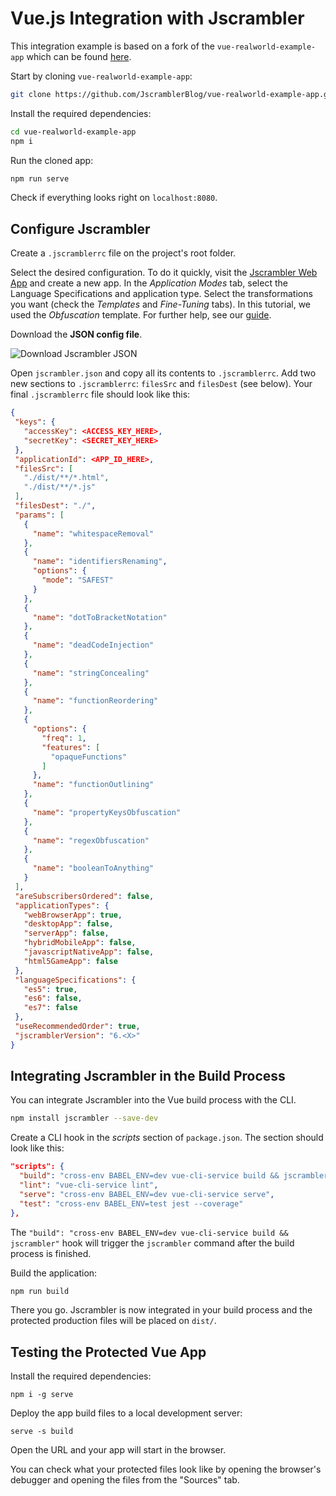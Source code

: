 # Vue.js Integration with Jscrambler

This integration example is based on a fork of the `vue-realworld-example-app` which can be found [here](https://github.com/gothinkster/vue-realworld-example-app).

Start by cloning `vue-realworld-example-app`:

```bash
git clone https://github.com/JscramblerBlog/vue-realworld-example-app.git
```

Install the required dependencies:

```bash
cd vue-realworld-example-app
npm i
```

Run the cloned app:

```bash
npm run serve
```

Check if everything looks right on `localhost:8080`.

## Configure Jscrambler

Create a `.jscramblerrc` file on the project's root folder.

Select the desired configuration. To do it quickly, visit the [Jscrambler Web App](https://app.jscrambler.com/dashboard) and create a new app. In the *Application Modes* tab, select the Language Specifications and application type. Select the transformations you want (check the *Templates* and *Fine-Tuning* tabs). In this tutorial, we used the *Obfuscation* template. For further help, see our [guide](https://blog.jscrambler.com/jscrambler-101-how-to-use-the-cli/).

Download the **JSON config file**.

![Download Jscrambler JSON](https://blog.jscrambler.com/content/images/2018/08/jscrambler-101-first-use-download-json.png)

Open `jscrambler.json` and copy all its contents to `.jscramblerrc`. Add two new sections to `.jscramblerrc`: `filesSrc` and `filesDest` (see below). Your final `.jscramblerrc` file should look like this: 

```json
{
 "keys": {
   "accessKey": <ACCESS_KEY_HERE>,
   "secretKey": <SECRET_KEY_HERE>
 },
 "applicationId": <APP_ID_HERE>,
 "filesSrc": [
   "./dist/**/*.html",
   "./dist/**/*.js"
 ],
 "filesDest": "./",
 "params": [
   {
     "name": "whitespaceRemoval"
   },
   {
     "name": "identifiersRenaming",
     "options": {
       "mode": "SAFEST"
     }
   },
   {
     "name": "dotToBracketNotation"
   },
   {
     "name": "deadCodeInjection"
   },
   {
     "name": "stringConcealing"
   },
   {
     "name": "functionReordering"
   },
   {
     "options": {
       "freq": 1,
       "features": [
         "opaqueFunctions"
       ]
     },
     "name": "functionOutlining"
   },
   {
     "name": "propertyKeysObfuscation"
   },
   {
     "name": "regexObfuscation"
   },
   {
     "name": "booleanToAnything"
   }
 ],
 "areSubscribersOrdered": false,
 "applicationTypes": {
   "webBrowserApp": true,
   "desktopApp": false,
   "serverApp": false,
   "hybridMobileApp": false,
   "javascriptNativeApp": false,
   "html5GameApp": false
 },
 "languageSpecifications": {
   "es5": true,
   "es6": false,
   "es7": false
 },
 "useRecommendedOrder": true,
 "jscramblerVersion": "6.<X>"
}
```

## Integrating Jscrambler in the Build Process

You can integrate Jscrambler into the Vue build process with the CLI.

```bash
npm install jscrambler --save-dev
```

Create a CLI hook in the *scripts* section of `package.json`. The section should look like this:

```json
"scripts": {
  "build": "cross-env BABEL_ENV=dev vue-cli-service build && jscrambler",
  "lint": "vue-cli-service lint",
  "serve": "cross-env BABEL_ENV=dev vue-cli-service serve",
  "test": "cross-env BABEL_ENV=test jest --coverage"
},
```

The `"build": "cross-env BABEL_ENV=dev vue-cli-service build && jscrambler"` hook will trigger the `jscrambler` command after the build process is finished.

Build the application:

```bash
npm run build
```

There you go. Jscrambler is now integrated in your build process and the protected production files will be placed on `dist/`.

## Testing the Protected Vue App

Install the required dependencies:

```
npm i -g serve
```

Deploy the app build files to a local development server:

```
serve -s build
```

Open the URL and your app will start in the browser.

You can check what your protected files look like by opening the browser's debugger and opening the files from the "Sources" tab.